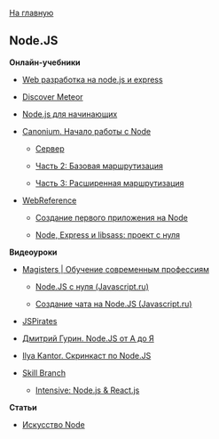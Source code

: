 [На главную](README.md)


## Node.JS


**Онлайн-учебники**

- [Web разработка на node.js и express](https://github.com/DavidKlassen/node-tutorial/wiki/Web-%D1%80%D0%B0%D0%B7%D1%80%D0%B0%D0%B1%D0%BE%D1%82%D0%BA%D0%B0-%D0%BD%D0%B0-node.js-%D0%B8-express)

- [Discover Meteor](http://uk.discovermeteor.com/)

- [Node.js для начинающих](http://nodebeginner.ru/)

- [Canonium. Начало работы с Node](http://canonium.com/)

  * [Сервер](http://canonium.com/articles/series-getting-started-node-part-1-server)

  * [Часть 2: Базовая маршрутизация](http://canonium.com/articles/series-getting-started-node-part-2-basic-routing)

  * [Часть 3: Расширенная маршрутизация](http://canonium.com/articles/series-getting-started-node-part-3-advanced-routing)

- [WebReference](https://webref.ru/)

  * [Создание первого приложения на Node](https://webref.ru/dev/first-node-app)

  * [Node, Express и libsass: проект с нуля](https://webref.ru/dev/node-express-libsass)


**Видеоуроки**

- [Magisters | Обучение современным профессиям](https://www.youtube.com/user/WebMagistersRu/playlists)

  * [Node.JS с нуля (Javascript.ru)](https://www.youtube.com/playlist?list=PLypd1VrGv7FM2Qv8fzYnL5TAik0OAyINN)

  * [Создание чата на Node.JS (Javascript.ru)](https://www.youtube.com/playlist?list=PLypd1VrGv7FNghd_Fwldl19iJBaa4S2W5)

- [JSPirates](https://www.youtube.com/channel/UCoQvColVafC905L1wyqfjcg/videos)

- [Дмитрий Гурин. Node.JS от А до Я](https://www.youtube.com/playlist?list=PLV-WhzoNRDu_tiTM7OoyEGC5Ei863jmsp)

- [Ilya Kantor. Скринкаст по Node.JS](https://www.youtube.com/playlist?list=PLDyvV36pndZFWfEQpNixIHVvp191Hb3Gg)

- [Skill Branch](https://www.youtube.com/channel/UCWLKyJUZ32GJvSIisQjU3kw/feed)

  * [Intensive: Node.js & React.js](https://www.youtube.com/playlist?list=PLVFlo87bKU8KuovXhT3e1pk0lZNMoOK-e)



**Статьи**

- [Искусство Node](http://frontender.info/art-of-node/)